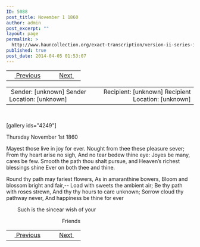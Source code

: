 ```yaml
---
ID: 5088
post_title: November 1 1860
author: admin
post_excerpt: ""
layout: page
permalink: >
  http://www.hauncollection.org/exact-transcription/version-ii-series-ii/november-1-1860/
published: true
post_date: 2014-04-05 01:53:07
---
```

<table style="width: 100%;" align="center">
<tbody>
<tr>
<td width="50%"> <a href="http://www.hauncollection.org/version-2/version-ii-series-ii/wedding-invitation/"><img src="https://lh3.googleusercontent.com/-EFJpxxNiPNw/VqgtWBCZrMI/AAAAAAAAAFU/WfY4lPFWWkg/s800-Ic42/Soeb-Plain-Arrows-8-10px.png" alt="" width="10" height="10" /> Previous</a></td>
<td style="text-align: right;"><a href="http://www.hauncollection.org/version-2/version-ii-series-ii/july-8-year-unknown/">Next <img src="https://lh3.googleusercontent.com/-67k0cYlpXHw/VqgtWKz1MXI/AAAAAAAAAFU/k9PW_Piyurk/s800-Ic42/Soeb-Plain-Arrows-5-10px.png" alt="" width="10" height="10" /></a></td>
</tr>
</tbody>
</table>
<table style="width: 100%;" align="center">
<tbody>
<tr>
<td width="50%"> Sender: [unknown]
Sender Location: [unknown]</td>
<td style="text-align: right;">Recipient: [unknown]
Recipient Location: [unknown]</td>
</tr>
</tbody>
</table>
&nbsp;

[gallery ids="4249"]

Thursday November 1st 1860

Mayest those live in joy for ever.
Nought from thee these pleasure sever;
From thy heart arise no sigh,
And no tear bedew thine eye:
Joyes be many, cares be few.
Smooth the path thou shalt pursue,
and Heaven’s richest blessings shine
Ever on both thee and thine.

Round thy path may fariest flowers,
As in amaranthine bowers,
Bloom and blossom bright and fair,--
Load with sweets the ambient air;
Be thy path with roses strewn,
And thy thy hours to care unknown;
Sorrow cloud thy pathway never,
And happiness be thine for ever
<p style="padding-left: 30px;">Such is the sincear wish of your</p>
<p style="padding-left: 150px;">Friends</p>

<table style="width: 100%;" align="center">
<tbody>
<tr>
<td width="50%"> <a href="http://www.hauncollection.org/version-2/version-ii-series-ii/wedding-invitation/"><img src="https://lh3.googleusercontent.com/-EFJpxxNiPNw/VqgtWBCZrMI/AAAAAAAAAFU/WfY4lPFWWkg/s800-Ic42/Soeb-Plain-Arrows-8-10px.png" alt="" width="10" height="10" /> Previous</a></td>
<td style="text-align: right;"><a href="http://www.hauncollection.org/version-2/version-ii-series-ii/july-8-year-unknown/">Next <img src="https://lh3.googleusercontent.com/-67k0cYlpXHw/VqgtWKz1MXI/AAAAAAAAAFU/k9PW_Piyurk/s800-Ic42/Soeb-Plain-Arrows-5-10px.png" alt="" width="10" height="10" /></a></td>
</tr>
</tbody>
</table>